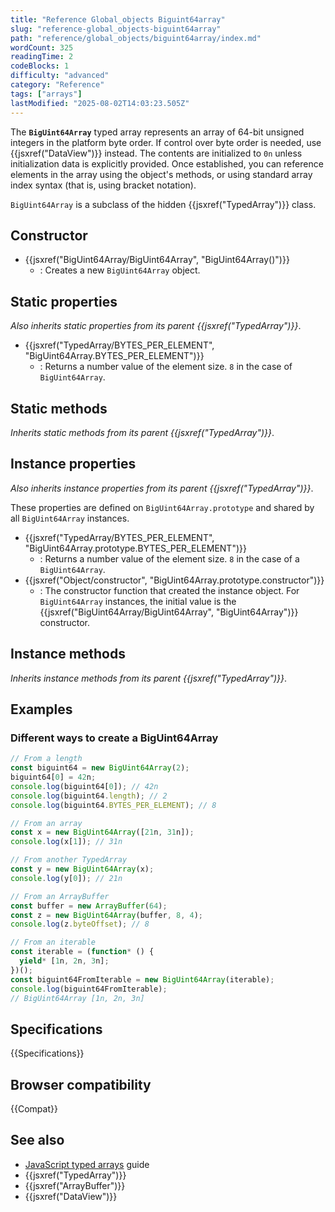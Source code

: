 ```yaml
---
title: "Reference Global_objects Biguint64array"
slug: "reference-global_objects-biguint64array"
path: "reference/global_objects/biguint64array/index.md"
wordCount: 325
readingTime: 2
codeBlocks: 1
difficulty: "advanced"
category: "Reference"
tags: ["arrays"]
lastModified: "2025-08-02T14:03:23.505Z"
---
```



The **`BigUint64Array`** typed array represents an array of 64-bit unsigned integers in the platform byte order. If control over byte order is needed, use {{jsxref("DataView")}} instead. The contents are initialized to `0n` unless initialization data is explicitly provided. Once established, you can reference elements in the array using the object's methods, or using standard array index syntax (that is, using bracket notation).

`BigUint64Array` is a subclass of the hidden {{jsxref("TypedArray")}} class.

## Constructor

- {{jsxref("BigUint64Array/BigUint64Array", "BigUint64Array()")}}
  - : Creates a new `BigUint64Array` object.

## Static properties

_Also inherits static properties from its parent {{jsxref("TypedArray")}}_.

- {{jsxref("TypedArray/BYTES_PER_ELEMENT", "BigUint64Array.BYTES_PER_ELEMENT")}}
  - : Returns a number value of the element size. `8` in the case of `BigUint64Array`.

## Static methods

_Inherits static methods from its parent {{jsxref("TypedArray")}}_.

## Instance properties

_Also inherits instance properties from its parent {{jsxref("TypedArray")}}_.

These properties are defined on `BigUint64Array.prototype` and shared by all `BigUint64Array` instances.

- {{jsxref("TypedArray/BYTES_PER_ELEMENT", "BigUint64Array.prototype.BYTES_PER_ELEMENT")}}
  - : Returns a number value of the element size. `8` in the case of a `BigUint64Array`.
- {{jsxref("Object/constructor", "BigUint64Array.prototype.constructor")}}
  - : The constructor function that created the instance object. For `BigUint64Array` instances, the initial value is the {{jsxref("BigUint64Array/BigUint64Array", "BigUint64Array")}} constructor.

## Instance methods

_Inherits instance methods from its parent {{jsxref("TypedArray")}}_.

## Examples

### Different ways to create a BigUint64Array

```js
// From a length
const biguint64 = new BigUint64Array(2);
biguint64[0] = 42n;
console.log(biguint64[0]); // 42n
console.log(biguint64.length); // 2
console.log(biguint64.BYTES_PER_ELEMENT); // 8

// From an array
const x = new BigUint64Array([21n, 31n]);
console.log(x[1]); // 31n

// From another TypedArray
const y = new BigUint64Array(x);
console.log(y[0]); // 21n

// From an ArrayBuffer
const buffer = new ArrayBuffer(64);
const z = new BigUint64Array(buffer, 8, 4);
console.log(z.byteOffset); // 8

// From an iterable
const iterable = (function* () {
  yield* [1n, 2n, 3n];
})();
const biguint64FromIterable = new BigUint64Array(iterable);
console.log(biguint64FromIterable);
// BigUint64Array [1n, 2n, 3n]
```

## Specifications

{{Specifications}}

## Browser compatibility

{{Compat}}

## See also

- [JavaScript typed arrays](/en-US/docs/Web/JavaScript/Guide/Typed_arrays) guide
- {{jsxref("TypedArray")}}
- {{jsxref("ArrayBuffer")}}
- {{jsxref("DataView")}}
